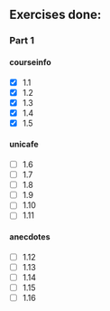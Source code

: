 ## Exercises done:
### Part 1
#### courseinfo
- [x] 1.1
- [x] 1.2
- [x] 1.3
- [x] 1.4
- [x] 1.5

#### unicafe
- [ ] 1.6
- [ ] 1.7
- [ ] 1.8
- [ ] 1.9
- [ ] 1.10
- [ ] 1.11

#### anecdotes
- [ ] 1.12
- [ ] 1.13
- [ ] 1.14
- [ ] 1.15
- [ ] 1.16